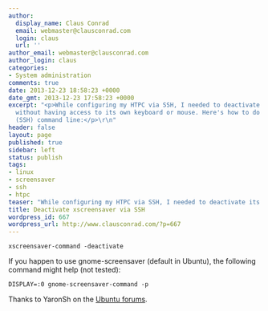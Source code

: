 ```yaml
---
author:
  display_name: Claus Conrad
  email: webmaster@clausconrad.com
  login: claus
  url: ''
author_email: webmaster@clausconrad.com
author_login: claus
categories:
- System administration
comments: true
date: 2013-12-23 18:58:23 +0000
date_gmt: 2013-12-23 17:58:23 +0000
excerpt: "<p>While configuring my HTPC via SSH, I needed to deactivate its screensaver
  without having access to its own keyboard or mouse. Here's how to do that from the
  (SSH) command line:</p>\r\n"
header: false
layout: page
published: true
sidebar: left
status: publish
tags:
- linux
- screensaver
- ssh
- htpc
teaser: "While configuring my HTPC via SSH, I needed to deactivate its screensaver without having access to its own keyboard or mouse. Here's how to do that from the (SSH) command line:"
title: Deactivate xscreensaver via SSH
wordpress_id: 667
wordpress_url: http://www.clausconrad.com/?p=667
---
```

```shell
xscreensaver-command -deactivate
```

If you happen to use gnome-screensaver (default in Ubuntu), the following command might help (not tested):

```shell
DISPLAY=:0 gnome-screensaver-command -p
```

Thanks to YaronSh on the [Ubuntu forums](https://ubuntuforums.org/showthread.php?t=632580).
